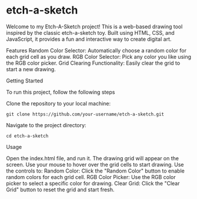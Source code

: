 # etch-a-sketch

Welcome to my Etch-A-Sketch project! This is a web-based drawing tool inspired by the classic etch-a-sketch toy. Built using HTML, CSS, and JavaScript, it provides a fun and interactive way to create digital art.

Features
    Random Color Selector: Automatically choose a random color for each grid cell as you draw.
    RGB Color Selector: Pick any color you like using the RGB color picker.
    Grid Clearing Functionality: Easily clear the grid to start a new drawing.

Getting Started

To run this project, follow the following steps

  Clone the repository to your local machine:

    git clone https://github.com/your-username/etch-a-sketch.git


Navigate to the project directory:

    cd etch-a-sketch

Usage

Open the index.html file, and run it.
The drawing grid will appear on the screen. Use your mouse to hover over the grid cells to start drawing.
Use the controls to:
        Random Color: Click the "Random Color" button to enable random colors for each grid cell.
        RGB Color Picker: Use the RGB color picker to select a specific color for drawing.
        Clear Grid: Click the "Clear Grid" button to reset the grid and start fresh.
